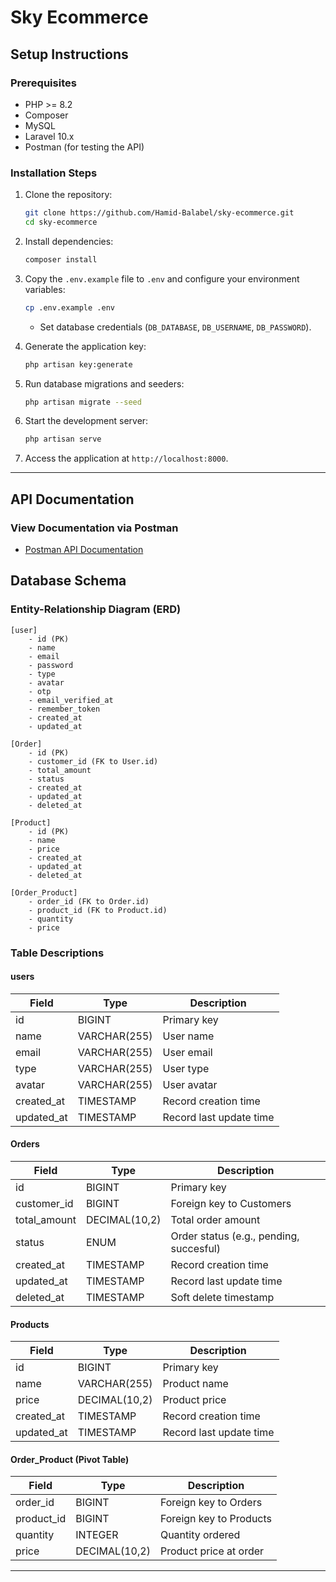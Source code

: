 # Sky Ecommerce

## Setup Instructions

### Prerequisites

- PHP >= 8.2
- Composer
- MySQL
- Laravel 10.x
- Postman (for testing the API)

### Installation Steps

1. Clone the repository:

   ```bash
   git clone https://github.com/Hamid-Balabel/sky-ecommerce.git
   cd sky-ecommerce
   ```

2. Install dependencies:

   ```bash
   composer install
   ```

3. Copy the `.env.example` file to `.env` and configure your environment variables:

   ```bash
   cp .env.example .env
   ```

   - Set database credentials (`DB_DATABASE`, `DB_USERNAME`, `DB_PASSWORD`).

4. Generate the application key:

   ```bash
   php artisan key:generate
   ```

5. Run database migrations and seeders:

   ```bash
   php artisan migrate --seed
   ```

6. Start the development server:

   ```bash
   php artisan serve
   ```

7. Access the application at `http://localhost:8000`.

---

## API Documentation

### View Documentation via Postman

- [Postman API Documentation](https://documenter.getpostman.com/view/29090481/2sAYQdjALv)


## Database Schema

### Entity-Relationship Diagram (ERD)

```
[user]
    - id (PK)
    - name
    - email
    - password
    - type
    - avatar
    - otp
    - email_verified_at
    - remember_token
    - created_at
    - updated_at

[Order]
    - id (PK)
    - customer_id (FK to User.id)
    - total_amount
    - status
    - created_at
    - updated_at
    - deleted_at

[Product]
    - id (PK)
    - name
    - price
    - created_at
    - updated_at
    - deleted_at

[Order_Product]
    - order_id (FK to Order.id)
    - product_id (FK to Product.id)
    - quantity
    - price
```

### Table Descriptions

#### users

| Field       | Type         | Description             |
| ----------- | ------------ | ----------------------- |
| id          | BIGINT       | Primary key             |
| name        | VARCHAR(255) | User name               |
| email       | VARCHAR(255) | User email              |
| type        | VARCHAR(255) | User type               |
| avatar      | VARCHAR(255) | User avatar             |
| created\_at | TIMESTAMP    | Record creation time    |
| updated\_at | TIMESTAMP    | Record last update time |

#### Orders

| Field         | Type          | Description                             |
| ------------- | ------------- | --------------------------------------- |
| id            | BIGINT        | Primary key                             |
| customer\_id  | BIGINT        | Foreign key to Customers                |
| total\_amount | DECIMAL(10,2) | Total order amount                      |
| status        | ENUM          | Order status (e.g., pending, succesful) |
| created\_at   | TIMESTAMP     | Record creation time                    |
| updated\_at   | TIMESTAMP     | Record last update time                 |
| deleted\_at   | TIMESTAMP     | Soft delete timestamp                   |

#### Products

| Field       | Type          | Description             |
| ----------- | ------------- | ----------------------- |
| id          | BIGINT        | Primary key             |
| name        | VARCHAR(255)  | Product name            |
| price       | DECIMAL(10,2) | Product price           |
| created\_at | TIMESTAMP     | Record creation time    |
| updated\_at | TIMESTAMP     | Record last update time |

#### Order\_Product (Pivot Table)

| Field       | Type          | Description             |
| ----------- | ------------- | ----------------------- |
| order\_id   | BIGINT        | Foreign key to Orders   |
| product\_id | BIGINT        | Foreign key to Products |
| quantity    | INTEGER       | Quantity ordered        |
| price       | DECIMAL(10,2) | Product price at order  |

---

